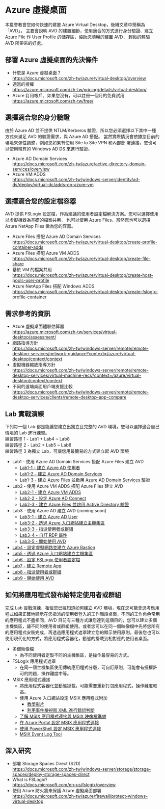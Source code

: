 # Azure 虛擬桌面

 本篇會教會您如何快速的建置 Azure Virtual Desktop，後續文章中簡稱為「AVD」， 主要會說明 AVD 的建置細節，使用適合的方式進行身分驗證、建立 Azure
 File 作 User Profile 的儲存區，協助您順暢的建置 AVD， 輕鬆的體驗 AVD 所帶來的好處。<br>
## 部署 Azure 虛擬桌面的先決條件
 - 什麼是 Azure 虛擬桌面？<br>
   https://docs.microsoft.com/zh-tw/azure/virtual-desktop/overview
 - 適當的授權<br>
   https://azure.microsoft.com/zh-tw/pricing/details/virtual-desktop/<br>
 - Azure 訂用帳戶，如果您沒有，可以註冊一個月的免費試用<br>
   https://azure.microsoft.com/zh-tw/free/<br>
## 選擇適合您的身分驗證
 由於 Azure AD 並不提供 NTLM/Kerberos 驗證，所以您必須選擇以下其中一種方式來滿足 AVD 的驗證需求，與 
 Azure AD 搭配。 當然實際情況會依據您目前的環境來彈性調整，例如您如果有使用 Site to Site VPN 和內部部
 署連接，您也可以使用現有的 Windows AD DS 來進行驗證。<br>
 - Azure AD Domain Services<br>
 https://docs.microsoft.com/zh-tw/azure/active-directory-domain-services/overview<br>
 - Azure VM ADDS<br>
 https://docs.microsoft.com/zh-tw/windows-server/identity/ad-ds/deploy/virtual-dc/adds-on-azure-vm<br>
## 選擇適合您的設定檔容器
 AVD 提供 FSLogix 設定檔，作為建議的使用者設定檔解決方案。您可以選擇使用以虛擬機器為基礎的檔案共用，
 也可以使用 Azure Files，當然您也可以選擇 Azure NetApp Files 做為您的容器。<br>
 - Azure Files 搭配 Azure AD Domain Services<br>
 https://docs.microsoft.com/zh-tw/azure/virtual-desktop/create-profile-container-adds<br>
 - Azure Files 搭配 Azure VM ADDS<br>
 https://docs.microsoft.com/zh-tw/azure/virtual-desktop/create-file-share<br>
 - 基於 VM 的檔案共用<br>
 https://docs.microsoft.com/zh-tw/azure/virtual-desktop/create-host-pools-user-profile<br>
 - Azure NetApp Files 搭配 Windows ADDS<br>
 https://docs.microsoft.com/zh-tw/azure/virtual-desktop/create-fslogix-profile-container<br>
## 需求參考的資訊

 - Azure 虛擬桌面體驗估算器<br>
   https://azure.microsoft.com/zh-tw/services/virtual-desktop/assessment/
 - 網路指導方針<br>
   https://docs.microsoft.com/zh-tw/windows-server/remote/remote-desktop-services/network-guidance?context=/azure/virtual-desktop/context/context
 - 虛擬機器縮放指導方針<br>
   https://docs.microsoft.com/zh-tw/windows-server/remote/remote-desktop-services/virtual-machine-recs?context=/azure/virtual-desktop/context/context
 - 不同的遠端桌面用戶端支援比較<br>
   https://docs.microsoft.com/zh-tw/windows-server/remote/remote-desktop-services/clients/remote-desktop-app-compare


## Lab 實戰演練
 下列每一個 Lab 都是能讓您建立出獨立且完整的 AVD 環境，您可以選擇適合自己情境的 Lab 進行練習。<br>
 練習路徑 1 - Lab1 + Lab4 ~ Lab8<br>
 練習路徑 2 - Lab2 + Lab5 ~ Lab8<br>
 練習路徑 3 為獨立 Lab，可讓您用最簡易的方式建立起 AVD 環境<br>
 - Lab1 - 使用 Azure AD Domain Services 搭配 Azure Files 建立 AVD<br>
	 - [Lab1-1 - 建立 Azure AD 使用者](https://github.com/BrianHsing/Azure-Virtual-Desktop/blob/master/Lab1-1.md)<br>
	 - [Lab1-2 - 建立 Azure AD Domain Services](https://github.com/BrianHsing/Azure-Virtual-Desktop/blob/master/Lab1-2.md)<br>
	 - [Lab1-3 - 建立 Azure Files 並啟用 Azure AD Domain Services 驗證](https://github.com/BrianHsing/Azure-Virtual-Desktop/blob/master/Lab1-3.md)<br>
 - Lab2 - 使用 Azure VM ADDS 搭配 Azure Files 建立 AVD<br>
	 - [Lab2-1 - 建立 Azure VM ADDS](https://github.com/BrianHsing/Azure-Virtual-Desktop/blob/master/Lab2-1.md)<br>
	 - [Lab2-2 - 設定 Azure AD Connect](https://github.com/BrianHsing/Azure-Virtual-Desktop/blob/master/Lab2-2.md)<br>
	 - [Lab2-3 - 建立 Azure Files 並啟用 Active Directory 驗證](https://github.com/BrianHsing/Azure-Virtual-Desktop/blob/master/Lab2-3.md)<br>
  - Lab3 - 使用 Azure AD 建立 AVD (coming soon)<br>
     - [Lab3-1 - 建立 Azure AD User]()<br>
     - [Lab3-2 - 透過 Azure 入口網站建立主機集區]()<br>
     - [Lab3-3 - 指派使用者或群組]()<br>
     - [Lab3-4 - 自訂 RDP 屬性]()<br>
     - [Lab3-5 - 開始使用 AVD]()<br>
 - [Lab4 - 設定虛擬網路並建立 Azure Bastion](https://github.com/BrianHsing/Azure-Virtual-Desktop/blob/master/Lab4.md)<br>
 - [Lab5 - 透過 Azure 入口網站建立主機集區](https://github.com/BrianHsing/Azure-Virtual-Desktop/blob/master/Lab5.md)<br>
 - [Lab6 - 設定 FSLogix 使用者設定檔](https://github.com/BrianHsing/Azure-Virtual-Desktop/blob/master/Lab6.md)<br>
 - [Lab7 - 建立 Remote App](https://github.com/BrianHsing/Azure-Virtual-Desktop/blob/master/Lab7.md)<br>
 - [Lab8 - 指派使用者或群組](https://github.com/BrianHsing/Azure-Virtual-Desktop/blob/master/Lab8.md)<br>
 - [Lab9 - 開始使用 AVD](https://github.com/BrianHsing/Azure-Virtual-Desktop/blob/master/Lab9.md)<br>

## 如何將應用程式發布給特定使用者或群組
 完成 Lab 實戰演練，相信您已經知道如何建立 AVD 環境，現在您可能會思考應用程式如果正確地顯示在您指派的使用者登入的工作階段桌面，不同的工作角色常用的應用程式不盡相同，AVD 目前有三種方式讓您達到這個目的，您可以建立多個主機集區，讓不同的使用者或群組使用。或者您可以在同一個映像檔中先將您所有的應用程式安裝完成，再透過應用程式遮罩建立您的顯示使用原則。最後您也可以使用現代化的方式，將應用程式容器化，動態的掛載到相對應的使用者桌面。
 - 多個映像檔<br>
   - 為不同使用者定製不同的主機集區，是操作最容易的方式。<br>
 - FSLogix 應用程式遮罩<br>
   - 在同一個主機集區使用傳統應用程式分層，可自訂原則，可能會有授權許可的問題，操作難度中等。<br>
 - MSIX 應用程式連接<br>
   - 將應用程式容器化並動態掛載，可能需要重新打包應用程式，操作難度較高。<br>
   - 使用 Azure 入口網站設定 MSIX 應用程式附加<br>
      - [教學影片](https://www.youtube.com/channel/UCKIAAhvrZjMazrNqYV9asFA)<br>
      - [利用事件檢視器 XML 進行錯誤判斷](https://github.com/stgeorgi/msixappattach/tree/master/event_viewer_filter)<br>
   - [了解 MSIX 應用程式連接與 MSIX 映像檔準備](https://github.com/BrianHsing/Azure-Virtual-Desktop/blob/master/MSIX-package.md)<br>
   - [在 Azure Portal 設定 MSIX 應用程式連接](https://github.com/BrianHsing/Azure-Virtual-Desktop/blob/master/Azure-Portal-MSIX-app-attach.md)<br>
   - [使用 PowerShell 設定 MSIX 應用程式連接](https://github.com/BrianHsing/Azure-Virtual-Desktop/blob/master/MSIX-app-attach.md)<br>
   - [MSIX Event Log Tool](https://github.com/RMITBLOG/MSIX_APP_ATTACH/raw/master/MSIX%20Event%20Log%20tool/View%20MSIX%20logs.exe)<br>

## 深入研究
 - 部署 Storage Spaces Direct (S2D)<br>
   https://docs.microsoft.com/zh-tw/windows-server/storage/storage-spaces/deploy-storage-spaces-direct
 - What is FSLogix?<br>
   https://docs.microsoft.com/en-us/fslogix/overview
 - 使用 Azure 防火牆來保護 Azure 虛擬桌面部署<br>
   https://docs.microsoft.com/zh-tw/azure/firewall/protect-windows-virtual-desktop
 
